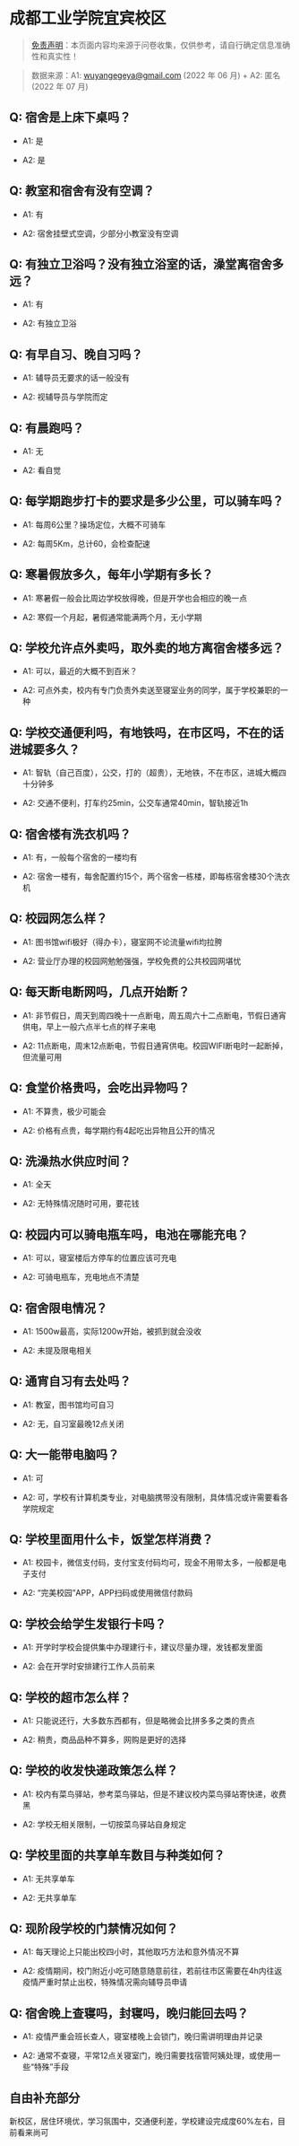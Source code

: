 # 成都工业学院宜宾校区

> [免责声明](https://colleges.chat/#_3)：本页面内容均来源于问卷收集，仅供参考，请自行确定信息准确性和真实性！

> 数据来源：A1: wuyangegeya@gmail.com (2022 年 06 月) + A2: 匿名 (2022 年 07 月)

## Q: 宿舍是上床下桌吗？

- A1: 是

- A2: 是

## Q: 教室和宿舍有没有空调？

- A1: 有

- A2: 宿舍挂壁式空调，少部分小教室没有空调

## Q: 有独立卫浴吗？没有独立浴室的话，澡堂离宿舍多远？

- A1: 有

- A2: 有独立卫浴

## Q: 有早自习、晚自习吗？

- A1: 辅导员无要求的话一般没有

- A2: 视辅导员与学院而定

## Q: 有晨跑吗？

- A1: 无

- A2: 看自觉

## Q: 每学期跑步打卡的要求是多少公里，可以骑车吗？

- A1: 每周6公里？操场定位，大概不可骑车

- A2: 每周5Km，总计60，会检查配速

## Q: 寒暑假放多久，每年小学期有多长？

- A1: 寒暑假一般会比周边学校放得晚，但是开学也会相应的晚一点

- A2: 寒假一个月起，暑假通常能满两个月，无小学期

## Q: 学校允许点外卖吗，取外卖的地方离宿舍楼多远？

- A1: 可以，最近的大概不到百米？

- A2: 可点外卖，校内有专门负责外卖送至寝室业务的同学，属于学校兼职的一种

## Q: 学校交通便利吗，有地铁吗，在市区吗，不在的话进城要多久？

- A1: 智轨（自己百度），公交，打的（超贵），无地铁，不在市区，进城大概四十分钟多

- A2: 交通不便利，打车约25min，公交车通常40min，智轨接近1h

## Q: 宿舍楼有洗衣机吗？

- A1: 有，一般每个宿舍的一楼均有

- A2: 宿舍一楼有，每舍配置约15个，两个宿舍一栋楼，即每栋宿舍楼30个洗衣机

## Q: 校园网怎么样？

- A1: 图书馆wifi极好（得办卡），寝室网不论流量wifi均拉胯

- A2: 营业厅办理的校园网勉勉强强，学校免费的公共校园网堪忧

## Q: 每天断电断网吗，几点开始断？

- A1: 非节假日，周天到周四晚十一点断电，周五周六十二点断电，节假日通宵供电，早上一般六点半七点的样子来电

- A2: 11点断电，周末12点断电，节假日通宵供电。校园WIFI断电时一起断掉，但流量可用

## Q: 食堂价格贵吗，会吃出异物吗？

- A1: 不算贵，极少可能会

- A2: 价格有点贵，每学期约有4起吃出异物且公开的情况

## Q: 洗澡热水供应时间？

- A1: 全天

- A2: 无特殊情况随时可用，要花钱

## Q: 校园内可以骑电瓶车吗，电池在哪能充电？

- A1: 可以，寝室楼后方停车的位置应该可充电

- A2: 可骑电瓶车，充电地点不清楚

## Q: 宿舍限电情况？

- A1: 1500w最高，实际1200w开始，被抓到就会没收

- A2: 未提及限电相关

## Q: 通宵自习有去处吗？

- A1: 教室，图书馆均可自习

- A2: 无，自习室最晚12点关闭

## Q: 大一能带电脑吗？

- A1: 可

- A2: 可，学校有计算机类专业，对电脑携带没有限制，具体情况或许需要看各学院规定

## Q: 学校里面用什么卡，饭堂怎样消费？

- A1: 校园卡，微信支付码，支付宝支付码均可，现金不用带太多，一般都是电子支付

- A2: “完美校园”APP，APP扫码或使用微信付款码

## Q: 学校会给学生发银行卡吗？

- A1: 开学时学校会提供集中办理建行卡，建议尽量办理，发钱都发里面

- A2: 会在开学时安排建行工作人员前来

## Q: 学校的超市怎么样？

- A1: 只能说还行，大多数东西都有，但是略微会比拼多多之类的贵点

- A2: 稍贵，商品品种不算多，网购是更好的选择

## Q: 学校的收发快递政策怎么样？

- A1: 校内有菜鸟驿站，参考菜鸟驿站，但是不建议校内菜鸟驿站寄快递，收费黑

- A2: 学校无相关限制，一切按菜鸟驿站自身规定

## Q: 学校里面的共享单车数目与种类如何？

- A1: 无共享单车

- A2: 无共享单车

## Q: 现阶段学校的门禁情况如何？

- A1: 每天理论上只能出校四小时，其他取巧方法和意外情况不算

- A2: 疫情期间，校门附近小吃可随意随意前往，若前往市区需要在4h内往返
疫情严重时禁止出校，特殊情况需向辅导员申请

## Q: 宿舍晚上查寝吗，封寝吗，晚归能回去吗？

- A1: 疫情严重会班长查人，寝室楼晚上会锁门，晚归需讲明理由并记录

- A2: 通常不查寝，平常12点关寝室门，晚归需要找宿管阿姨处理，或使用一些“特殊”手段

## 自由补充部分

新校区，居住环境优，学习氛围中，交通便利差，学校建设完成度60%左右，目前看来尚可